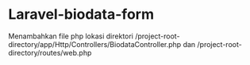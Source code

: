 # Laravel-biodata-form
Menambahkan file php  lokasi direktori /project-root-directory/app/Http/Controllers/BiodataController.php dan  /project-root-directory/routes/web.php
